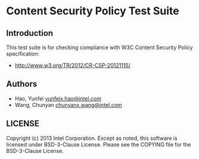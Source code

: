 # Content Security Policy Test Suite

## Introduction

This test suite is for checking compliance with W3C Content Security Policy
specification:
* http://www.w3.org/TR/2012/CR-CSP-20121115/

## Authors

* Hao, Yunfei <yunfeix.hao@intel.com>
* Wang, Chunyan <chunyanx.wang@intel.com>

## LICENSE

Copyright (c) 2013 Intel Corporation.
Except as noted, this software is licensed under BSD-3-Clause License.
Please see the COPYING file for the BSD-3-Clause License.
